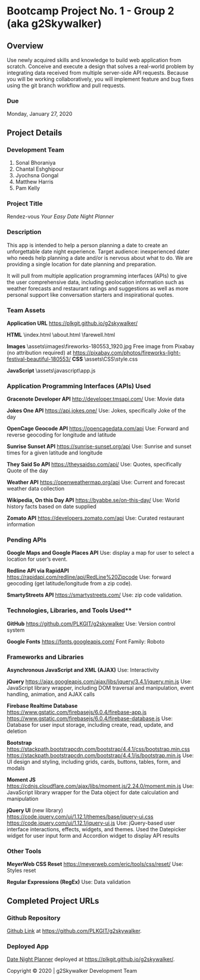 # Bootcamp Project No. 1 - Group 2 (aka g2Skywalker)

## Overview
Use newly acquired skills and knowledge to build web application from scratch. Conceive and execute a design that solves a real-world problem by integrating data received from multiple server-side API requests.  Because you will be working collaboratively, you will implement feature and bug fixes using the git branch workflow and pull requests.

### Due
Monday, January 27, 2020

## Project Details

### Development Team 

1. Sonal Bhoraniya
2. Chantal Eshghipour
3. Jyochsna Gongal
4. Matthew Harris
5. Pam Kelly

### Project Title
Rendez-vous
*Your Easy Date Night Planner*

### Description
This app is intended to help a person planning a date to create an unforgettable date night experience.  Target audience: inexperienced dater who needs help planning a date and/or is nervous about what to do.  We are providing a single location for date planning and preparation.

It will pull from multiple application programming interfaces (APIs) to give the user comprehensive data, including geolocation information such as weather forecasts and restaurant ratings and suggestions as well as more personal support like conversation starters and inspirational quotes.

### Team Assets

**Application URL**
https://plkgit.github.io/g2skywalker/ 

**HTML**
\index.html
\about.html
\farewell.html

**Images**
\assets\images\fireworks-180553_1920.jpg
Free image from Pixabay (no attribution required) at https://pixabay.com/photos/fireworks-light-festival-beautiful-180553/ 
**CSS**
\assets\CSS\style.css

**JavaScript**
\assets\javascript\app.js

### Application Programming Interfaces (APIs) Used

**Gracenote Developer API**
http://developer.tmsapi.com/ 
Use: Movie data

**Jokes One API**
https://api.jokes.one/ 
Use: Jokes, specifically Joke of the day

**OpenCage Geocode API**
https://opencagedata.com/api 
Use: Forward and reverse geocoding for longitude and latitude

**Sunrise Sunset API**
https://sunrise-sunset.org/api 
Use: Sunrise and sunset times for a given latitude and longitude

**They Said So API**
https://theysaidso.com/api/ 
Use: Quotes, specifically Quote of the day

**Weather API**
https://openweathermap.org/api 
Use: Current and forecast weather data collection

**Wikipedia, On this Day API**
https://byabbe.se/on-this-day/ 
Use: World history facts based on date supplied

**Zomato API**
https://developers.zomato.com/api 
Use: Curated restaurant information


### Pending APIs

**Google Maps and Google Places API**
Use: display a map for user to select a location for user’s event.

**Redline API via RapidAPI**
https://rapidapi.com/redline/api/RedLine%20Zipcode
Use: forward geocoding (get latitude/longitude from a zip code).

**SmartyStreets API**
https://smartystreets.com/
Use: zip code validation.


### Technologies, Libraries, and Tools Used**

**GitHub**
https://github.com/PLKGIT/g2skywalker 
Use: Version control system

**Google Fonts**
https://fonts.googleapis.com/ 
Font Family: Roboto

### Frameworks and Libraries

**Asynchronous JavaScript and XML (AJAX)**
Use: Interactivity

**jQuery**
https://ajax.googleapis.com/ajax/libs/jquery/3.4.1/jquery.min.js 
Use: JavaScript library wrapper, including DOM traversal and manipulation, event handling, animation, and AJAX calls

**Firebase Realtime Database**
https://www.gstatic.com/firebasejs/6.0.4/firebase-app.js 
https://www.gstatic.com/firebasejs/6.0.4/firebase-database.js 
Use: Database for user input storage, including create, read, update, and deletion

**Bootstrap**
https://stackpath.bootstrapcdn.com/bootstrap/4.4.1/css/bootstrap.min.css 
https://stackpath.bootstrapcdn.com/bootstrap/4.4.1/js/bootstrap.min.js 
Use: UI design and styling, including grids, cards, buttons, tables, form, and modals

**Moment JS**
https://cdnjs.cloudflare.com/ajax/libs/moment.js/2.24.0/moment.min.js 
Use: JavaScript library wrapper for the Data object for date calculation and manipulation

**jQuery UI** (new library)
https://code.jquery.com/ui/1.12.1/themes/base/jquery-ui.css 
https://code.jquery.com/ui/1.12.1/jquery-ui.js 
Use: jQuery-based user interface interactions, effects, widgets, and themes. Used the Datepicker widget for user input form and Accordion widget to display API results

### Other Tools

**MeyerWeb CSS Reset**
https://meyerweb.com/eric/tools/css/reset/ 
Use: Styles reset

**Regular Expressions (RegEx)**
Use: Data validation

## Completed Project URLs
### Github Repository
[Github Link](https://github.com/PLKGIT/g2skywalker) at https://github.com/PLKGIT/g2skywalker.
### Deployed App
[Date Night Planner](https://plkgit.github.io/g2skywalker/) deployed at https://plkgit.github.io/g2skywalker/.

Copyright &copy; 2020 | g2Skywalker Development Team